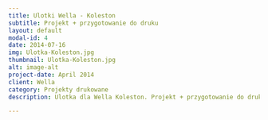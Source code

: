 ```yaml
---
title: Ulotki Wella - Koleston
subtitle: Projekt + przygotowanie do druku
layout: default
modal-id: 4
date: 2014-07-16
img: Ulotka-Koleston.jpg
thumbnail: Ulotka-Koleston.jpg
alt: image-alt
project-date: April 2014
client: Wella
category: Projekty drukowane
description: Ulotka dla Wella Koleston. Projekt + przygotowanie do druku.

---
```

